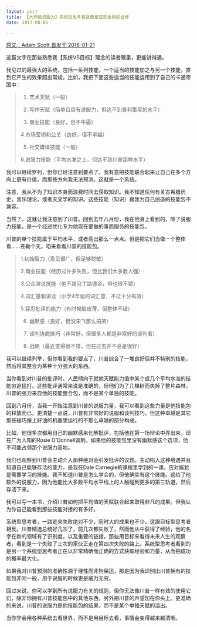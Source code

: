 ```yaml
---
layout: post
title: 【大师级说服力】系统型思考者就像是变形金刚的合体
date: 2017-08-05

---
```



[原文：Adam Scott  首发于 2016-01-21][1]

这篇文字在那些熟悉我【系统VS目标】理念的读者眼里，更能讲得通。

我见过的最强大的系统，包括一系列技能，一个适当的技能加之与另一个技能，直到它产生的效果超出常规。比如，我把下面这些适当的技能运用到了自己的卡通帝国中：

>1. 艺术天赋（一般）
>
>2. 写作天赋（简单且具有说服力，但达不到普利策奖的水平）
>
>3. 商业技能（良好，但不牛逼）
>
>4.市场营销和公关（良好，但不卓越）
>
>5. 社交媒体技能（一般）
>
>6.说服力技能（平均水准之上，但达不到川普那种水平） 

我可以继续罗列，但你已经注意到要点了。我有意把技能联合起来让自己在多个方向上更有价值，而那些方向我无法预测。这就是一个系统。

注意，我从不为了知识本身而浪费时间去获取知识。我不知道任何有关古希腊历史，音乐理论，或者天文学的知识。这些技能（知识）跟我为自己创造的技能包不兼容。

当然了，这就让我注意到了川普。回到去年八月份，我在他身上看到的，除了说服力技能，是一个经过优化专为他现在要做的事而服务的技能包。

川普的单个技能属于平均水平，或者高出那么一点点。但是把它们当做一个整体看……苍勒个天。咱来看看川普的技能包。

>1.初始智力（意见很广，但足够聪敏）
>
>2.商业技能（经历过许多失败，但比我们大多数人强）
>
>3.公众演说技能（他不是马丁路德金，但也很不错） 
>
>4.词汇量和讲话（小学4年级的词汇量，不过十分有效） 
>
>5.容忍批评的能力（有时候脸皮薄，但整体不错）
>
>6. 幽默感（良好，但没宋飞那么搞笑）
>
>7. 谈判协商技巧（非常好，但很多人都是非常好的谈判者）
>
>8. 战略（最近变得很不错，但在过去并不总是很好）

我可以继续列举，但你看到我的要点了，川普综合了一堆良好但并不特别的技能，然后将其整合为某种十分强大的东西。

当你看到对川普的批评时，人民倾向于就他天赋能力值中某个或几个平均水准的技能穷追猛打。这些批评通常来说是准确的，但他们为了几棵树而失掉了整片森林。川普的强力来自他的技能整合包，而不是某个单独的技能。

回到八月份，当我一开始注意到川普的说服力量，我可以看到这些力量是他技能包的释放而已。更清楚一点说，川普有非常好的说服和谈判技巧。但这种卓越是其它那些碰巧像上好油的机器里运行的不那么卓越的部分构成。

比如，他很多次都用自己的幽默感来化解批评，包括他在第一场辩论中弄出来，现在广为人知的Rosie O’Donnell讽刺。如果他的技能包里没有幽默感这个选项，他不可能占领那个说服力高地。

我们也观察到川普会主动介入那种绝对会引发批评的议题。主动陷入这种境遇并且知道自己能够存活的能力，是我在Dale Carnegie的课程里学到的一课。应对尴尬是需要学习的技能。我不知道川普是怎么学会的，但他确实有这个技能。这给了他额外的说服力，因为他能比大多数平均水平线上的人触碰到更多的第三轨道，然后存活下来。

我可以写一本书，介绍川普如何把平均值的天赋联合起来取得非凡的成果。但我认为你自己能看到那些技能对接的有多好。

系统型思考者，一路走来失败绝对不少，同时大的成果也不少。这跟目标型思考者相反。川普精选总统好几次了，前几次都失败了，然而他从中获得了经验，他的名字在新的领域有了识别度，以及重要的链接。那些用目标来看待未来人生的观察者，看到是一个失败了三次的家伙正走在第四次失败的路上。系统型思考者看到的是另一个系统型思考者正在以非常精确而正确的方式获取经验和力量，从而把成功的概率最大化。

如果我对川普预测的准确性源于理性而非狗屎运，那是因为我识别出川普拥有的技能包非同一般，用于说服的时候更是威力无穷。

回过来说，你可以学到所有说服力有关的规则，但你无法像川普一样有效的使用它们，除非你拥有川普技能包中的其他东西，另外把川普的声望加在你头上。更准确的来说，川普的说服力是他技能包的结果，而不是某个单独天赋的溢出。

当你学会用各种系统去看世界，而不是用目标去看，事情会变得越来越清晰。

[1]: http://blog.dilbert.com/post/137749295801/trumps-talent-stack-systems-versus-goals

